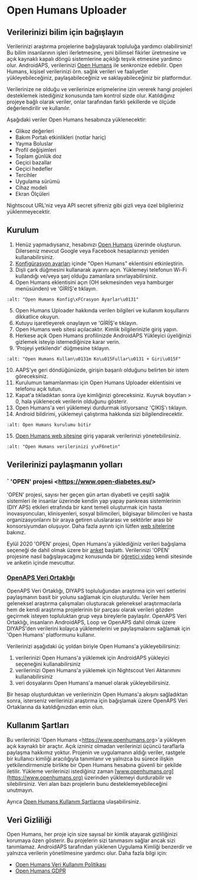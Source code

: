 # Open Humans Uploader

## Verilerinizi bilim için bağışlayın

Verilerinizi araştırma projelerine bağışlayarak topluluğa yardımcı olabilirsiniz! Bu bilim insanlarının işleri ilerletmesine, yeni bilimsel fikirler üretmesine ve açık kaynaklı kapalı döngü sistemlerine açıklığı teşvik etmesine yardımcı olur.
AndroidAPS, verilerinizi [Open Humans](https://www.openhumans.org) ile senkronize edebilir. Open Humans, kişisel verilerinizi örn. sağlık verileri ve faaliyetler yükleyebileceğiniz, paylaşabileceğiniz ve saklayabileceğiniz bir platformdur.

Verilerinize ne olduğu ve verilerinize erişmelerine izin vererek hangi projeleri desteklemek istediğiniz konusunda tam kontrol sizde olur. Katıldığınız projeye bağlı olarak veriler, onlar tarafından farklı şekillerde ve ölçüde değerlendirilir ve kullanılır.

Aşağıdaki veriler Open Humans hesabınıza yüklenecektir:

- Glikoz değerleri
- Bakım Portalı etkinlikleri (notlar hariç)
- Yayma Boluslar
- Profil değişimleri
- Toplam günlük doz
- Geçici bazallar
- Geçici hedefler
- Tercihler
- Uygulama sürümü
- Cihaz modeli
- Ekran Ölçüleri

Nightscout URL'niz veya API secret şifreniz gibi gizli veya özel bilgileriniz yüklenmeyecektir.

## Kurulum

1. Henüz yapmadıysanız, hesabınızı [Open Humans](https://www.openhumans.org) üzerinde oluşturun. Dilerseniz mevcut Google veya Facebook hesaplarınızı yeniden kullanabilirsiniz.
2. [Konfigürasyon ayarları](../Configuration/Config-Builder.md) içinde "Open Humans" eklentisini etkinleştirin.
3. Dişli çark düğmesini kullanarak ayarını açın. Yüklemeyi telefonun Wi-Fi kullandığı ve/veya şarj olduğu zamanlara sınırlayabilirsiniz.
4. Open Humans eklentisini açın (OH sekmesinden veya hamburger menüsünden) ve 'GİRİŞ'e tıklayın.

```{image} ../images/OHUploader1.png
:alt: "Open Humans Konfig\xFCrasyon Ayarlar\u0131"
```

5. Open Humans Uploader hakkında verilen bilgileri ve kullanım koşullarını dikkatlice okuyun.
6. Kutuyu işaretleyerek onaylayın ve 'GİRİŞ'e tıklayın.
7. Open Humans web sitesi açılacaktır. Kimlik bilgilerinizle giriş yapın.
8. Herkese açık Open Humans profilinizde AndroidAPS Yükleyici üyeliğinizi gizlemek isteyip istemediğinize karar verin.
9. 'Projeyi yetkilendir' düğmesine tıklayın.

```{image} ../images/OHUploader2.png
:alt: "Open Humans Kullan\u0131m Ko\u015Fullar\u0131 + Giri\u015F"
```

10. AAPS'ye geri döndüğünüzde, girişin başarılı olduğunu belirten bir istem göreceksiniz.
11. Kurulumun tamamlanması için Open Humans Uploader eklentisini ve telefonu açık tutun.
12. Kapat'a tıkladıktan sonra üye kimliğinizi göreceksiniz. Kuyruk boyutları > 0, hala yüklenecek verilerin olduğunu gösterir.
13. Open Humans'a veri yüklemeyi durdurmak istiyorsanız 'ÇIKIŞ'ı tıklayın.
14. Android bildirimi, yüklemeyi çalıştırma hakkında sizi bilgilendirecektir.

```{image} ../images/OHUploader3.png
:alt: Open Humans kurulumu bitir
```

15. [Open Humans web sitesine](https://www.openhumans.org) giriş yaparak verilerinizi yönetebilirsiniz.

```{image} ../images/OHWeb.png
:alt: "Open Humans verilerinizi y\xF6netin"
```

## Verilerinizi paylaşmanın yolları

### \` 'OPEN' projesi \<<https://www.open-diabetes.eu/>>

'OPEN' projesi, sayısı her geçen gün artan diyabetli ve çeşitli sağlık sistemleri ile insanlar üzerinde kendin yap yapay pankreas sistemlerinin (DIY APS) etkileri etrafında bir kanıt temeli oluşturmak için hasta inovasyoncuları, klinisyenleri, sosyal bilimcileri, bilgisayar bilimcileri ve hasta organizasyonlarını bir araya getiren uluslararası ve sektörler arası bir konsorsiyumdan oluşuyor. Daha fazla ayrıntı için lütfen [web sitelerine](https://www.open-diabetes.eu/) bakınız.

Eylül 2020 'OPEN' projesi, Open Humans'a yüklediğiniz verileri bağışlama seçeneği de dahil olmak üzere bir [anket](https://survey.open-diabetes.eu/) başlattı. Verilerinizi 'OPEN' projesine nasıl bağışlayacağınız konusunda bir [öğretici video](https://open-diabetes.eu/en/open-survey/survey-tutorials/) kendi sitesinde ve anketin içinde mevcuttur.

### [OpenAPS Veri Ortaklığı](https://www.openhumans.org/activity/openaps-data-commons/)

OpenAPS Veri Ortaklığı, DIYAPS topluluğundan araştırma için veri setlerini paylaşmanın basit bir yolunu sağlamak için oluşturuldu. Veriler hem geleneksel araştırma çalışmaları oluşturacak geleneksel araştırmacılarla hem de kendi araştırma projelerinin bir parçası olarak verileri gözden geçirmek isteyen topluluktan grup veya bireylerle paylaşılır. OpenAPS Veri Ortaklığı, insanların AndroidAPS, Loop ve OpenAPS dahil olmak üzere DIYAPS'den verilerini kolayca yüklemelerini ve paylaşmalarını sağlamak için 'Open Humans' platformunu kullanır.

Verilerinizi aşağıdaki üç yoldan biriyle Open Humans'a yükleyebilirsiniz:

1. verilerinizi Open Humans'a yüklemek için AndroidAPS yükleyici seçeneğini kullanabilirsiniz
2. verilerinizi Open Humans'a yüklemek için Nightscout Veri Aktarımını kullanabilirsiniz
3. veri dosyalarını Open Humans'a manuel olarak yükleyebilirsiniz.

Bir hesap oluşturduktan ve verilerinizin Open Humans'a akışını sağladıktan sonra, isterseniz verilerinizi araştırma için bağışlamak üzere OpenAPS Veri Ortaklarına da katıldığınızdan emin olun.

## Kullanım Şartları

Bu verilerinizi 'Open Humans \<<https://www.openhumans.org>>'a yükleyen açık kaynaklı bir araçtır. Açık izniniz olmadan verilerinizi üçüncü taraflarla paylaşma hakkımız yoktur. Projenin ve uygulamanın aldığı veriler, rastgele bir kullanıcı kimliği aracılığıyla tanımlanır ve yalnızca bu sürece ilişkin yetkilendirmenizle birlikte bir Open Humans hesabına güvenli bir şekilde iletilir.
Yükleme verilerinizi istediğiniz zaman [www.openhumans.org](https://www.openhumans.org) üzerinden yüklemeyi durdurabilir ve silebilirsiniz. Veri alan bazı projelerin bunu desteklemeyebileceğini unutmayın.

Ayrıca [Open Humans Kullanım Şartlarına](https://www.openhumans.org/terms/) ulaşabilirsiniz.

## Veri Gizliliği

Open Humans, her proje için size sayısal bir kimlik atayarak gizliliğinizi korumaya özen gösterir. Bu projelerin sizi tanımasını sağlar ancak sizi tanımlamaz. AndroidAPS tarafından yüklenen Uygulama Kimliği benzerdir ve yalnızca verilerin yönetilmesine yardımcı olur. Daha fazla bilgi için:

- [Open Humans Veri Kullanım Politikası](https://www.openhumans.org/data-use/)
- [Open Humans GDPR](https://www.openhumans.org/gdpr/)
